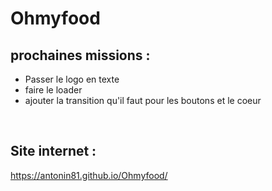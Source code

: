 <h1>Ohmyfood</h1>
<h2>prochaines missions :</h2>
<ul>
    <li>Passer le logo en texte</li>
    <li>faire le loader</li>
    <li>ajouter la transition qu'il faut pour les boutons et le coeur</li>
</ul><br>
<h2>Site internet :</h2>
<a href="https://antonin81.github.io/Ohmyfood/">https://antonin81.github.io/Ohmyfood/</a>


